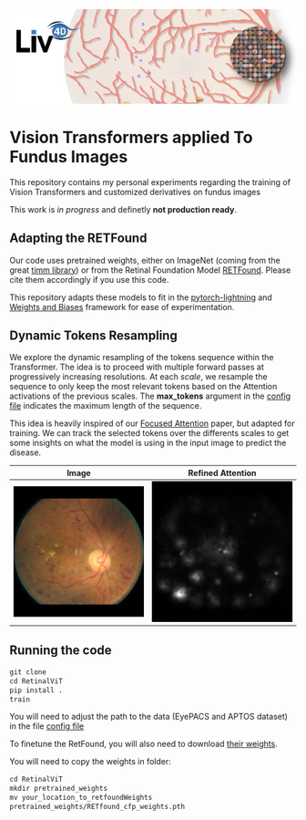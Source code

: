 ![header](imgs/header.png)
# Vision Transformers applied To Fundus Images

This repository contains my personal experiments regarding the training of Vision Transformers and customized derivatives on fundus images

This work is *in progress* and definetly **not production ready**.

## Adapting the RETFound

Our code uses pretrained weights, either on ImageNet (coming from the great [timm library](https://timm.fast.ai/)) or from the Retinal Foundation Model [RETFound](https://github.com/rmaphoh/RETFound_MAE/tree/main). Please cite them accordingly if you use this code.

This repository adapts these models to fit in the [pytorch-lightning](https://lightning.ai/) and [Weights and Biases](https://wandb.ai/) framework for ease of experimentation.

## Dynamic Tokens Resampling

We explore the dynamic resampling of the tokens sequence within the Transformer. The idea is to proceed with multiple forward passes at progressively increasing resolutions. At each *scale*, we resample the sequence to only keep the most relevant tokens based on the Attention activations of the previous scales. The **max_tokens** argument in the [config file](configs/config.yaml) indicates the maximum length of the sequence.

This idea is heavily inspired of our [Focused Attention](https://www.sciencedirect.com/science/article/pii/S1361841522002377) paper, but adapted for training. We can track the selected tokens over the differents scales to get some insights on what the model is using in the input image to predict the disease.

|Image | Refined Attention|
:---------------:|:---------------:
![](figures/_tmp_images/batch_8.png) | ![](figures/_tmp_attn/batch_8.png)


## Running the code

```
git clone
cd RetinalViT
pip install .
train
```

You will need to adjust the path to the data (EyePACS and APTOS dataset) in the file [config file](configs/config.yaml)

To finetune the RetFound, you will also need to download [their weights](https://drive.google.com/file/d/1l62zbWUFTlp214SvK6eMwPQZAzcwoeBE/view?usp=sharing).


You will need to copy the weights in folder:
```
cd RetinalViT
mkdir pretrained_weights
mv your_location_to_retfoundWeights pretrained_weights/RETfound_cfp_weights.pth
```